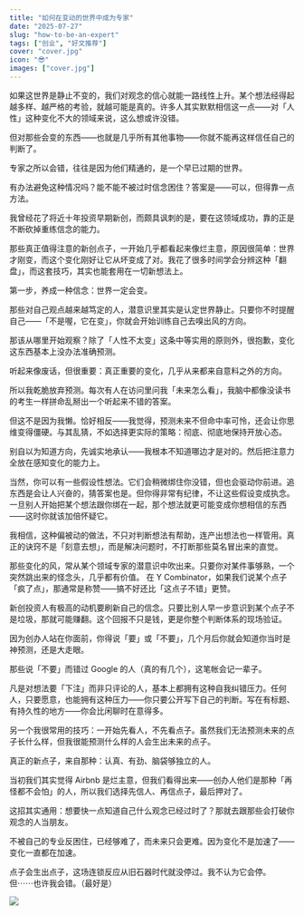 ```yaml
---
title: "如何在变动的世界中成为专家"
date: "2025-07-27"
slug: "how-to-be-an-expert"
tags: ["创业", "好文推荐"]
cover: "cover.jpg"
icon: "😎"
images: ["cover.jpg"]
---
```

如果这世界是静止不变的，我们对观念的信心就能一路线性上升。某个想法经得起越多样、越严格的考验，就越可能是真的。许多人其实默默相信这一点——对「人性」这种变化不大的领域来说，这么想或许没错。



但对那些会变的东西——也就是几乎所有其他事物——你就不能再这样信任自己的判断了。



专家之所以会错，往往是因为他们精通的，是一个早已过期的世界。



有办法避免这种情况吗？能不能不被过时信念困住？答案是——可以，但得靠一点方法。



我曾经花了将近十年投资早期新创，而颇具讽刺的是，要在这领域成功，靠的正是不断砍掉重练信念的能力。



那些真正值得注意的新创点子，一开始几乎都看起来像烂主意，原因很简单：世界才刚变，而这个变化刚好让它从坏变成了对。我花了很多时间学会分辨这种「翻盘」，而这套技巧，其实也能套用在一切新想法上。



第一步，养成一种信念：世界一定会变。



那些对自己观点越来越笃定的人，潜意识里其实是认定世界静止。只要你不时提醒自己——「不是喔，它在变」，你就会开始训练自己去嗅出风的方向。



那该从哪里开始观察？除了「人性不太变」这条中等实用的原则外，很抱歉，变化这东西基本上没办法准确预测。



听起来像废话，但很重要：真正重要的变化，几乎从来都来自意料之外的方向。



所以我乾脆放弃预测。每次有人在访问里问我「未来怎么看」，我脑中都像没读书的考生一样拼命乱掰出一个听起来不错的答案。



但这不是因为我懒。恰好相反——我觉得，预测未来不但命中率可怜，还会让你思维变得僵硬。与其乱猜，不如选择更实际的策略：彻底、彻底地保持开放心态。



别自以为知道方向，先诚实地承认——我根本不知道哪边才是对的。然后把注意力全放在感知变化的能力上。



当然，你可以有一些假设性想法。它们会稍微绑住你没错，但也会驱动你前进。追东西是会让人兴奋的，猜答案也是。但你得非常有纪律，不让这些假设变成执念。
一旦别人开始把某个想法跟你绑在一起，那个想法就更可能变成你想相信的东西——这时你就该加倍怀疑它。



我相信，这种偏被动的做法，不只对判断想法有帮助，连产出想法也一样管用。真正的诀窍不是「刻意去想」，而是解决问题时，不打断那些莫名冒出来的直觉。



那些变化的风，常从某个领域专家的潜意识中吹出来。只要你对某件事够熟，一个突然跳出来的怪念头，几乎都有价值。
在 Y Combinator，如果我们说某个点子「疯了点」，那通常是称赞——搞不好还比「这点子不错」更赞。



新创投资人有极高的动机要刷新自己的信念。只要比别人早一步意识到某个点子不是垃圾，那就可能赚翻。这个回报不只是钱，更是你整个判断体系的现场验证。



因为创办人站在你面前，你得说「要」或「不要」，几个月后你就会知道你当时是神预测，还是大走眼。



那些说「不要」而错过 Google 的人（真的有几个），这笔帐会记一辈子。



凡是对想法要「下注」而非只评论的人，基本上都拥有这种自我纠错压力。任何人，只要愿意，也能拥有这种压力——你只要公开写下自己的判断。写在有标题、有持久性的地方——你会比闲聊时在意得多。



另一个我很常用的技巧：一开始先看人，不先看点子。虽然我们无法预测未来的点子长什么样，但我很能预测什么样的人会生出未来的点子。



真正的新点子，来自那种：认真、有劲、脑袋够独立的人。



当初我们其实觉得 Airbnb 是烂主意，但我们看得出来——创办人他们是那种「再怪都不会怕」的人，所以我们选择先信人、再信点子，最后押对了。



这招其实通用：想要快一点知道自己什么观念已经过时了？那就去跟那些会打破你观念的人当朋友。



不被自己的专业反困住，已经够难了，而未来只会更难。因为变化不是加速了——变化一直都在加速。



点子会生出点子，这场连锁反应从旧石器时代就没停过。我不认为它会停。
但⋯⋯也许我会错。（最好是）




![](https://prod-files-secure.s3.us-west-2.amazonaws.com/112d0858-5090-4d34-a606-b75eb8d65fd2/46476355-9cf3-4e99-9b7a-3531bc426380/1000202064.png?X-Amz-Algorithm=AWS4-HMAC-SHA256&X-Amz-Content-Sha256=UNSIGNED-PAYLOAD&X-Amz-Credential=ASIAZI2LB46625JY2A2Q%2F20250730%2Fus-west-2%2Fs3%2Faws4_request&X-Amz-Date=20250730T233400Z&X-Amz-Expires=3600&X-Amz-Security-Token=IQoJb3JpZ2luX2VjEJ3%2F%2F%2F%2F%2F%2F%2F%2F%2F%2FwEaCXVzLXdlc3QtMiJGMEQCIBgvn4ccQbCOeJDbUEOjycyp7DIUZrzOG30DM2gV80PHAiAlPghGcmRNRGlBAvIndlmd0zWgIbkv%2BFSpLkkV%2FEVUwiqIBAjG%2F%2F%2F%2F%2F%2F%2F%2F%2F%2F8BEAAaDDYzNzQyMzE4MzgwNSIM2zVotp2LKboaj0PBKtwDybJ22Q%2BshNITmpJmm5rIsFswcLkVZMaSJfq5WhlH1kB3GuRpJSLCDfVdkEQIjn%2FPD0uDDCRXpDBKqESOX7PiSc0Lm1zb%2Bi3qlO%2FF%2F3gFh%2F2MurUjHuuZEGqUI0FC5oWg6hE%2BKrx8xyB%2B1CK3NegvngFF2MnbzNdDv0cBxCgpjT105OKP%2BAo9A9wbVrTM%2FvWhDyYuJyi2rvKKyR6jBGpJjgCEuCDyziwLqkLy0qFIDot2LBTVl2rHeDe7Nm%2F1QlcMOF%2F5v%2BWv6Z8atzBRdxinF2A%2BWTOF5sxQKzjd2q%2B8WiJKDh18Zr9kQ1gVoiLg%2BnRn4wMKZyEs%2Bn5s8Ph256aHl4L0hOzZZEtS6wjg6mhYQ11JzVnXlhvwYInxbKAAcj%2FguELNyZQ4NHan6pLHNmNbxjkKo2dkp2Ly6vRWsUf5k3MKJF%2FoZ03h%2FqJRMqIwxN9s%2Baqq2NYJkNGL6JixaNrT6RQFLOxaClP8RwZPYiwTg1EZ6zZDg2iKZ7CAU28FZ%2B8btND6NpCwkgYrz%2FHiMWCIgUimLLq%2Fxslkse6VdrkaOcCOm0xU44neIAc4xKZKpzgsKQ%2FvyQd22JGHdww6x%2F7NLu%2Fhk0icNe1T095%2FOADcfU7j%2BvRJG7qd04KyLW0wm4%2BqxAY6pgGsCfN%2FuIA3RcoDRT%2Bz0vskldo8%2B7ccc2ZaA%2F9Unb1qA4R4Je8CXhAzIlEqFwnyOBkTVBXVM%2BNejvhbFVV%2FQq7b2vFEGr68%2BIG7mJb79pSH16%2FCPK3Ln%2BKLfo%2BTnufMzoBQ5M8GUJHtW2nq7oTgk1GZQRiWRiqmZ%2ByGkDl%2BDtC2ooUdZdCPYKsXD7kiI6XGNQIxqmTWQtGbHCZjf6TfdefV8j4Jbnd9&X-Amz-Signature=579f69ab4f2c519d361a56d1b52fd6f99526315afd66cb7eaa20297b25340298&X-Amz-SignedHeaders=host&x-amz-checksum-mode=ENABLED&x-id=GetObject)

